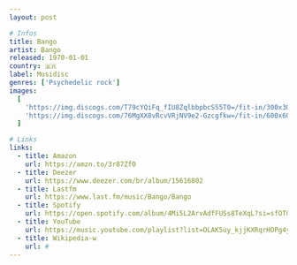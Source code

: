 ```yaml
---
layout: post

# Infos
title: Bango
artist: Bango
released: 1970-01-01
country: 🇧🇷
label: Musidisc
genres: ['Psychedelic rock']
images:
  [
    'https://img.discogs.com/T79cYQiFq_fIU8ZqlbbpbcS55T0=/fit-in/300x300/filters:strip_icc():format(jpeg):mode_rgb():quality(40)/discogs-images/R-6993528-1591204175-8797.jpeg.jpg',
    'https://img.discogs.com/76MgXX8vRcvVRjNV9e2-Gzcgfkw=/fit-in/600x600/filters:strip_icc():format(jpeg):mode_rgb():quality(90)/discogs-images/R-6993528-1591204176-8551.jpeg.jpg',
  ]

# Links
links:
  - title: Amazon
    url: https://amzn.to/3r87ZfO
  - title: Deezer
    url: https://www.deezer.com/br/album/15616802
  - title: Lastfm
    url: https://www.last.fm/music/Bango/Bango
  - title: Spotify
    url: https://open.spotify.com/album/4Mi5L2ArvAdfFUSs8TeXqL?si=sfOTGRNFTNCjgTmWpvqVSg
  - title: YouTube
    url: https://music.youtube.com/playlist?list=OLAK5uy_kjjKXRqrHOPg4ycCcv1ss6I0BKQhai818
  - title: Wikipedia-w
    url: #
---
```

